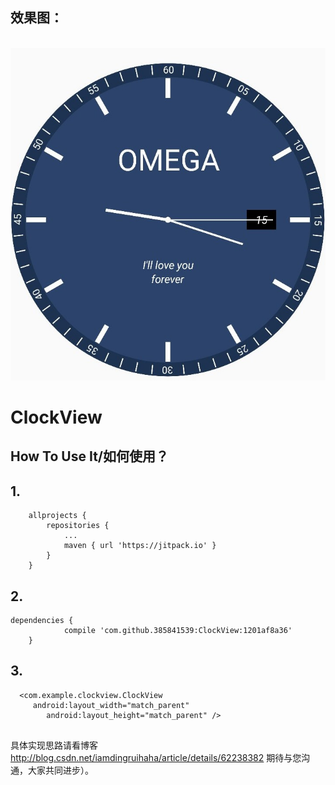 ## 效果图：
</br>![手表](https://github.com/385841539/ClockView/blob/master/app/src/main/res/drawable/clock.jpg)
# ClockView


## How To Use It/如何使用？
## 1.
```
	allprojects {
		repositories {
			...
			maven { url 'https://jitpack.io' }
		}
	}

```


## 2.
```
dependencies {
	        compile 'com.github.385841539:ClockView:1201af8a36'
	}

```


## 3.
```
  <com.example.clockview.ClockView
     android:layout_width="match_parent"
        android:layout_height="match_parent" />
 
 ```
 
 具体实现思路请看博客 http://blog.csdn.net/iamdingruihaha/article/details/62238382 期待与您沟通，大家共同进步）。

